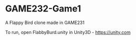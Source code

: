 # GAME232-Game1
A Flappy Bird clone made in GAME231

To run, open FlabbyBurd.unity in Unity3D - https://unity.com
